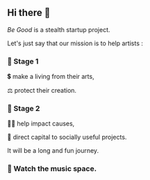## Hi there 👋

*Be Good* is a stealth startup project. 

Let's just say that our mission is to help artists :

### 🚀 Stage 1

💲 make a living from their arts, 

⚖️ protect their creation. 

### 🚀 Stage 2

🫴🏾 help impact causes,

🏦 direct capital to socially useful projects.   

It will be a long and fun journey. 

### 🎵 Watch the music space. 


